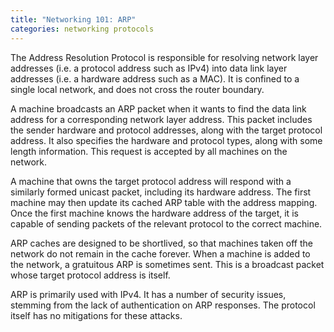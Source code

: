 ```yaml
---
title: "Networking 101: ARP"
categories: networking protocols
---
```


The Address Resolution Protocol is responsible for resolving network layer addresses (i.e. a protocol address such as IPv4) into data link layer addresses (i.e. a hardware address such as a MAC). It is confined to a single local network, and does not cross the router boundary.

A machine broadcasts an ARP packet when it wants to find the data link address for a corresponding network layer address. This packet includes the sender hardware and protocol addresses, along with the target protocol address. It also specifies the hardware and protocol types, along with some length information. This request is accepted by all machines on the network.

A machine that owns the target protocol address will respond with a similarly formed unicast packet, including its hardware address. The first machine may then update its cached ARP table with the address mapping. Once the first machine knows the hardware address of the target, it is capable of sending packets of the relevant protocol to the correct machine.

ARP caches are designed to be shortlived, so that machines taken off the network do not remain in the cache forever. When a machine is added to the network, a gratuitous ARP is sometimes sent. This is a broadcast packet whose target protocol address is itself.

ARP is primarily used with IPv4. It has a number of security issues, stemming from the lack of authentication on ARP responses. The protocol itself has no mitigations for these attacks.
